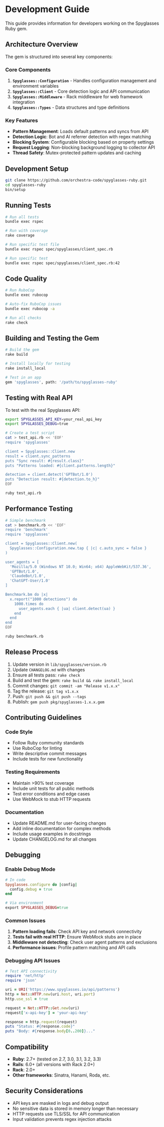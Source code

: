 # Development Guide

This guide provides information for developers working on the Spyglasses Ruby gem.

## Architecture Overview

The gem is structured into several key components:

### Core Components

1. **`Spyglasses::Configuration`** - Handles configuration management and environment variables
2. **`Spyglasses::Client`** - Core detection logic and API communication  
3. **`Spyglasses::Middleware`** - Rack middleware for web framework integration
4. **`Spyglasses::Types`** - Data structures and type definitions

### Key Features

- **Pattern Management**: Loads default patterns and syncs from API
- **Detection Logic**: Bot and AI referrer detection with regex matching
- **Blocking System**: Configurable blocking based on property settings
- **Request Logging**: Non-blocking background logging to collector API
- **Thread Safety**: Mutex-protected pattern updates and caching

## Development Setup

```bash
git clone https://github.com/orchestra-code/spyglasses-ruby.git
cd spyglasses-ruby
bin/setup
```

## Running Tests

```bash
# Run all tests
bundle exec rspec

# Run with coverage
rake coverage

# Run specific test file
bundle exec rspec spec/spyglasses/client_spec.rb

# Run specific test
bundle exec rspec spec/spyglasses/client_spec.rb:42
```

## Code Quality

```bash
# Run RuboCop
bundle exec rubocop

# Auto-fix RuboCop issues
bundle exec rubocop -a

# Run all checks
rake check
```

## Building and Testing the Gem

```bash
# Build the gem
rake build

# Install locally for testing
rake install_local

# Test in an app
gem 'spyglasses', path: '/path/to/spyglasses-ruby'
```

## Testing with Real API

To test with the real Spyglasses API:

```bash
export SPYGLASSES_API_KEY=your_real_api_key
export SPYGLASSES_DEBUG=true

# Create a test script
cat > test_api.rb << 'EOF'
require 'spyglasses'

client = Spyglasses::Client.new
result = client.sync_patterns
puts "Sync result: #{result.class}"
puts "Patterns loaded: #{client.patterns.length}"

detection = client.detect('GPTBot/1.0')
puts "Detection result: #{detection.to_h}"
EOF

ruby test_api.rb
```

## Performance Testing

```bash
# Simple benchmark
cat > benchmark.rb << 'EOF'
require 'benchmark'
require 'spyglasses'

client = Spyglasses::Client.new(
  Spyglasses::Configuration.new.tap { |c| c.auto_sync = false }
)

user_agents = [
  'Mozilla/5.0 (Windows NT 10.0; Win64; x64) AppleWebKit/537.36',
  'GPTBot/1.0',
  'ClaudeBot/1.0',
  'ChatGPT-User/1.0'
]

Benchmark.bm do |x|
  x.report("1000 detections") do
    1000.times do
      user_agents.each { |ua| client.detect(ua) }
    end
  end
end
EOF

ruby benchmark.rb
```

## Release Process

1. Update version in `lib/spyglasses/version.rb`
2. Update `CHANGELOG.md` with changes
3. Ensure all tests pass: `rake check`
4. Build and test the gem: `rake build && rake install_local`
5. Commit changes: `git commit -am "Release v1.x.x"`
6. Tag the release: `git tag v1.x.x`
7. Push: `git push && git push --tags`
8. Publish: `gem push pkg/spyglasses-1.x.x.gem`

## Contributing Guidelines

### Code Style

- Follow Ruby community standards
- Use RuboCop for linting
- Write descriptive commit messages
- Include tests for new functionality

### Testing Requirements

- Maintain >90% test coverage
- Include unit tests for all public methods
- Test error conditions and edge cases
- Use WebMock to stub HTTP requests

### Documentation

- Update README.md for user-facing changes
- Add inline documentation for complex methods
- Include usage examples in docstrings
- Update CHANGELOG.md for all changes

## Debugging

### Enable Debug Mode

```ruby
# In code
Spyglasses.configure do |config|
  config.debug = true
end

# Via environment
export SPYGLASSES_DEBUG=true
```

### Common Issues

1. **Pattern loading fails**: Check API key and network connectivity
2. **Tests fail with real HTTP**: Ensure WebMock stubs are in place
3. **Middleware not detecting**: Check user agent patterns and exclusions
4. **Performance issues**: Profile pattern matching and API calls

### Debugging API Issues

```ruby
# Test API connectivity
require 'net/http'
require 'json'

uri = URI('https://www.spyglasses.io/api/patterns')
http = Net::HTTP.new(uri.host, uri.port)
http.use_ssl = true

request = Net::HTTP::Get.new(uri)
request['x-api-key'] = 'your-api-key'

response = http.request(request)
puts "Status: #{response.code}"
puts "Body: #{response.body[0..200]}..."
```

## Compatibility

- **Ruby**: 2.7+ (tested on 2.7, 3.0, 3.1, 3.2, 3.3)
- **Rails**: 6.0+ (all versions with Rack 2.0+)
- **Rack**: 2.0+ 
- **Other frameworks**: Sinatra, Hanami, Roda, etc.

## Security Considerations

- API keys are masked in logs and debug output
- No sensitive data is stored in memory longer than necessary
- HTTP requests use TLS/SSL for API communication
- Input validation prevents regex injection attacks 